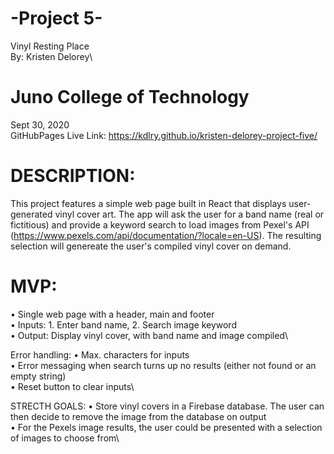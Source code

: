 # -Project 5-

Vinyl Resting Place\
By: Kristen Delorey\

# Juno College of Technology
Sept 30, 2020\
GitHubPages Live Link: https://kdlry.github.io/kristen-delorey-project-five/

# DESCRIPTION:
This project features a simple web page built in React that displays user-generated vinyl cover art. The app will ask the user for a band name (real or fictitious) and provide a keyword search to load images from Pexel's API (https://www.pexels.com/api/documentation/?locale=en-US). The resulting selection will genereate the user's compiled vinyl cover on demand.

# MVP:
• Single web page with a header, main and footer\
• Inputs: 1. Enter band name, 2. Search image keyword\
• Output: Display vinyl cover, with band name and image compiled\

Error handling:
• Max. characters for inputs\
• Error messaging when search turns up no results (either not found or an empty string)\
• Reset button to clear inputs\

STRECTH GOALS:
• Store vinyl covers in a Firebase database. The user can then decide to remove the image 
  from the database on output\
• For the Pexels image results, the user could be presented with a selection of images to 
  choose from\
